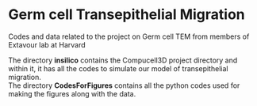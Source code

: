 # Germ cell Transepithelial Migration
Codes and data related to the project on Germ cell TEM from members of Extavour lab at Harvard

The directory **insilico** contains the Compucell3D project directory and within it, it has all the codes to simulate our model of transepithelial migration. </br>
The directory **CodesForFigures** contains all the python codes used for making the figures along with the data. </br>
